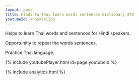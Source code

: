 ```yaml
---
layout: post
title: Hindi to Thai learn words sentences dictionary 478 
youtubeId: xnaSXJolIog
---
```

 
 
Helps to learn Thai words and sentences for Hindi speakers.

Opportunitiy to repeat the words sentences. 

Practice Thai language. 
 
{% include youtubePlayer.html id=page.youtubeId %}
 
 
{% include analytics.html %}